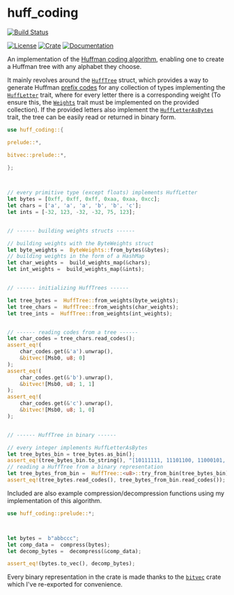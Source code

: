 # **huff_coding**

[![Build Status][build_img]][build]

[![License][license_img]][license_file]
[![Crate][crate_img]][crate]
[![Documentation][docs_img]][docs]

An implementation of the [Huffman coding algorithm][huff_wiki], enabling
one to create a Huffman tree with any alphabet they choose.

It mainly revolves around the [`HuffTree`][tree] struct, which provides a way to generate Huffman [prefix codes][huff_wiki_codes] for any collection of types implementing the [`HuffLetter`][letter] trait, where  for every letter there is a corresponding weight (To ensure this, the [`Weights`][weights] trait must be implemented on the provided collection).
If the provided letters also implement the [`HuffLetterAsBytes`][letter_bytes] trait, the tree can be easily read or returned in binary form.

```rust
use huff_coding::{

prelude::*,

bitvec::prelude::*,

};

  

// every primitive type (except floats) implements HuffLetter
let bytes = [0xff, 0xff, 0xff, 0xaa, 0xaa, 0xcc];
let chars = ['a', 'a', 'a', 'b', 'b', 'c'];
let ints = [-32, 123, -32, -32, 75, 123];


// ------ building weights structs ------

// building weights with the ByteWeights struct
let byte_weights =  ByteWeights::from_bytes(&bytes);
// building weights in the form of a HashMap
let char_weights =  build_weights_map(&chars);
let int_weights =  build_weights_map(&ints);


// ------ initializing HuffTrees ------

let tree_bytes =  HuffTree::from_weights(byte_weights);
let tree_chars =  HuffTree::from_weights(char_weights);
let tree_ints =  HuffTree::from_weights(int_weights);


// ------ reading codes from a tree ------
let char_codes = tree_chars.read_codes();
assert_eq!(
    char_codes.get(&'a').unwrap(),
    &bitvec![Msb0, u8; 0]
);
assert_eq!(
    char_codes.get(&'b').unwrap(),
    &bitvec![Msb0, u8; 1, 1]
);
assert_eq!(
    char_codes.get(&'c').unwrap(),
    &bitvec![Msb0, u8; 1, 0]
);


// ------ HuffTree in binary ------

// every integer implements HuffLetterAsBytes
let tree_bytes_bin = tree_bytes.as_bin();
assert_eq!(tree_bytes_bin.to_string(), "[10111111, 11101100, 11000101, 01010]");
// reading a HuffTree from a binary representation
let tree_bytes_from_bin =  HuffTree::<u8>::try_from_bin(tree_bytes_bin).unwrap();
assert_eq!(tree_bytes.read_codes(), tree_bytes_from_bin.read_codes());
```

Included are also example compression/decompression functions using my implementation of this algorithm.

```rust
use huff_coding::prelude::*;



let bytes =  b"abbccc";
let comp_data =  compress(bytes);
let decomp_bytes =  decompress(&comp_data);

assert_eq!(bytes.to_vec(), decomp_bytes);
```

Every binary representation in the crate is made thanks to the [`bitvec`][bitvec] crate which I've re-exported for convenience.

[build]:https://travis-ci.com/k-xlsx/huffman-coding-rs
[build_img]:https://travis-ci.com/kxlsx/huffman-coding-rs.svg?branch=master
[license_file]:https://github.com/kxlsx/huffman-coding-rs/blob/master/LICENSE
[license_img]: https://img.shields.io/crates/l/huff_coding.svg
[crate]:https://crates.io/crates/huff_coding
[crate_img]:https://img.shields.io/crates/v/huff_coding.svg?logo=rust
[docs]:https://docs.rs/huff_coding/0.0.1/huff_coding/
[docs_img]:https://docs.rs/huff_coding/badge.svg

[huff_wiki]:https://en.wikipedia.org/wiki/Huffman_coding
[huff_wiki_codes]:https://en.wikipedia.org/wiki/Prefix_code

[tree]:https://github.com/kxlsx/huffman-coding-rs/blob/master/huff_coding/src/tree/mod.rs#L27
[letter]:https://github.com/kxlsx/huffman-coding-rs/blob/master/huff_coding/src/tree/letter.rs#L10
[letter_bytes]:https://github.com/kxlsx/huffman-coding-rs/blob/master/huff_coding/src/tree/letter.rs#L16
[weights]:https://github.com/kxlsx/huffman-coding-rs/blob/master/huff_coding/src/weights.rs#L19
[bitvec]:https://github.com/bitvecto-rs/bitvec
